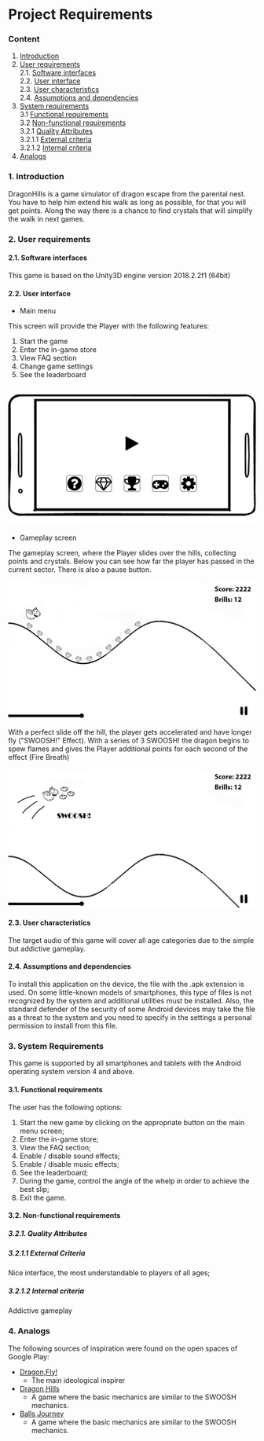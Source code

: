 # Project Requirements
### Content
1. [Introduction](#1)
2. [User requirements](#2) <br>
  2.1. [Software interfaces](#2.1) <br>
  2.2. [User interface](#2.2) <br>
  2.3. [User characteristics](#2.3) <br>
  2.4. [Assumptions and dependencies](#2.4) <br>
3. [System requirements](#3.) <br>
  3.1 [Functional requirements](#3.1) <br>
  3.2 [Non-functional requirements](#3.2) <br>
     3.2.1 [Quality Attributes](#3.2.1) <br>
     3.2.1.1 [External criteria](#3.2.1.1) <br>
     3.2.1.2 [Internal criteria](#3.2.1.2) <br>
4. [Analogs](#4) <br>

### 1. Introduction <a name="1"></a>
DragonHills is a game simulator of dragon escape from the parental nest. You have to help him extend his walk as long as possible, for that you will get points. Along the way there is a chance to find crystals that will simplify the walk in next games.

### 2. User requirements <a name="2"></a>
#### 2.1. Software interfaces <a name="2.1"></a>
This game is based on the Unity3D engine version 2018.2.2f1 (64bit)

#### 2.2. User interface <a name="2.2"></a>

- Main menu

This screen will provide the Player with the following features:
1. Start the game
2. Enter the in-game store
3. View FAQ section
4. Change game settings
5. See the leaderboard

  ![MainMenu](https://github.com/ZiGNicK/MyDragonHills/blob/master/Mockups/Menu.png)
  
- Gameplay screen

The gameplay screen, where the Player slides over the hills, collecting points and crystals.
Below you can see how far the player has passed in the current sector.
There is also a pause button.

  ![GamePlay](https://github.com/ZiGNicK/MyDragonHills/blob/master/Mockups/Brills_2.jpg)
  
With a perfect slide off the hill, the player gets accelerated and have longer fly ("SWOOSH!" Effect). With a series of 3 SWOOSH! the dragon begins to spew flames and gives the Player additional points for each second of the effect (Fire Breath)

  ![SWOOSH](https://github.com/ZiGNicK/MyDragonHills/blob/master/Mockups/Swoosh.jpg)

#### 2.3. User characteristics <a name="2.3"></a>

The target audio of this game will cover all age categories due to the simple but addictive gameplay.

#### 2.4. Assumptions and dependencies <a name="2.4"></a>

To install this application on the device, the file with the .apk extension is used. On some little-known models of smartphones, this type of files is not recognized by the system and additional utilities must be installed. Also, the standard defender of the security of some Android devices may take the file as a threat to the system and you need to specify in the settings a personal permission to install from this file.

### 3. System Requirements <a name="3"></a>

This game is supported by all smartphones and tablets with the Android operating system version 4 and above.

#### 3.1. Functional requirements <a name="3.1"></a>
The user has the following options:
   1. Start the new game by clicking on the appropriate button on the main menu screen;
   2. Enter the in-game store;
   3. View the FAQ section;
   4. Enable / disable sound effects;
   5. Enable / disable music effects;
   6. See the leaderboard;
   7. During the game, control the angle of the whelp in order to achieve the best slip;
   8. Exit the game.

#### 3.2. Non-functional requirements <a name="3.2"></a>
  ##### 3.2.1. Quality Attributes <a name="3.2.1"></a>
  ##### 3.2.1.1 External Criteria <a name="3.2.1.1"></a>
Nice interface, the most understandable to players of all ages;
  ##### 3.2.1.2 Internal criteria <a name="3.2.1.2"></a>
Addictive gameplay
### 4. Analogs  <a name="4"></a>
The following sources of inspiration were found on the open spaces of Google Play:
- [Dragon,Fly!](https://play.google.com/store/apps/details?id=com.lsgvgames.slideandfly)
  - The main ideological inspirer
- [Dragon Hills](https://play.google.com/store/apps/details?id=com.rebeltwins.dragonhills)
  - A game where the basic mechanics are similar to the SWOOSH mechanics.
- [Balls Journey](https://play.google.com/store/apps/details?id=io.voodoo.ballsjourney)
  - A game where the basic mechanics are similar to the SWOOSH mechanics.
